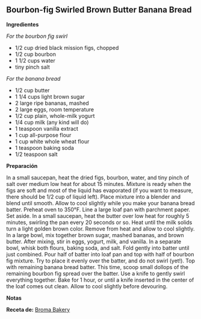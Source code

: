 ## Bourbon-fig Swirled Brown Butter Banana Bread

**Ingredientes**

*For the bourbon fig swirl*

- 1/2 cup dried black mission figs, chopped
- 1/2 cup bourbon
- 1 1/2 cups water
- tiny pinch salt

*For the banana bread*

- 1/2 cup butter
- 1 1/4 cups light brown sugar
- 2 large ripe bananas, mashed
- 2 large eggs, room temperature
- 1/2 cup plain, whole-milk yogurt
- 1/4 cup milk (any kind will do)
- 1 teaspoon vanilla extract
- 1 cup all-purpose flour
- 1 cup white whole wheat flour
- 1 teaspoon baking soda
- 1/2 teaspoon salt

**Preparación**

In a small saucepan, heat the dried figs, bourbon, water, and tiny pinch of salt over medium low heat for about 15 minutes. Mixture is ready when the figs are soft and most of the liquid has evaporated (if you want to measure, there should be 1/2 cup of liquid left).
Place mixture into a blender and blend until smooth. Allow to cool slightly while you make your banana bread batter.
Preheat oven to 350°F. Line a large loaf pan with parchment paper. Set aside.
In a small saucepan, heat the butter over low heat for roughly 5 minutes, swirling the pan every 20 seconds or so. Heat until the milk solids turn a light golden brown color. Remove from heat and allow to cool slightly.
In a large bowl, mix together brown sugar, mashed bananas, and brown butter. After mixing, stir in eggs, yogurt, milk, and vanilla.
In a separate bowl, whisk both flours, baking soda, and salt. Fold gently into batter until just combined.
Pour half of batter into loaf pan and top with half of bourbon fig mixture. Try to place it evenly over the batter, and do not swirl (yet!). Top with remaining banana bread batter. This time, scoop small dollops of the remaining bourbon fig spread over the batter. Use a knife to gently swirl everything together.
Bake for 1 hour, or until a knife inserted in the center of the loaf comes out clean. Allow to cool slightly before devouring.

**Notas**



**Receta de:** [Broma Bakery](http://bromabakery.com/2016/06/bourbon-fig-swirled-brown-butter-banana-bread.html)
